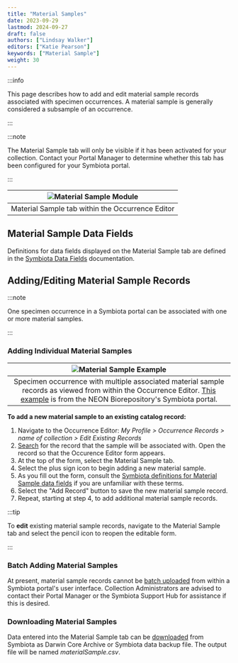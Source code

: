 ```yaml
---
title: "Material Samples"
date: 2023-09-29
lastmod: 2024-09-27
draft: false
authors: ["Lindsay Walker"]
editors: ["Katie Pearson"]
keywords: ["Material Sample"]
weight: 30
---
```


:::info

This page describes how to add and edit material sample records associated with specimen occurrences. A material sample is generally considered a subsample of an occurrence.

:::

:::note

The Material Sample tab will only be visible if it has been activated for your collection. Contact your Portal Manager to determine whether this tab has been configured for your Symbiota portal.

:::

| ![Material Sample Module](/img/materialsampleblank.PNG) |
| :-----------------------------------------------------: |
|    Material Sample tab within the Occurrence Editor     |

## Material Sample Data Fields

Definitions for data fields displayed on the Material Sample tab are defined in the [Symbiota Data Fields](/docs/Editor_Guide/Editing_Searching_Records/symbiota_data_fields#material-sample-fields) documentation.

## Adding/Editing Material Sample Records

:::note

One specimen occurrence in a Symbiota portal can be associated with one or more material samples.

:::

### Adding Individual Material Samples

|                                                                                                        ![Material Sample Example](/img/materialsampleeditor.PNG)                                                                                                         |
| :----------------------------------------------------------------------------------------------------------------------------------------------------------------------------------------------------------------------------------------------------------------------: |
| Specimen occurrence with multiple associated material sample records as viewed from within the Occurrence Editor. [This example](https://biorepo.neonscience.org/portal/collections/individual/index.php?occid=277316) is from the NEON Biorepository's Symbiota portal. |

**To add a new material sample to an existing catalog record:**

1. Navigate to the Occurrence Editor: _My Profile > Occurrence Records > name of collection > Edit Existing Records_
2. [Search](/docs/Editor_Guide/Editing_Searching_Records) for the record that the sample will be associated with. Open the record so that the Occurence Editor form appears.
3. At the top of the form, select the Material Sample tab.
4. Select the plus sign icon to begin adding a new material sample.
5. As you fill out the form, consult the [Symbiota definitions for Material Sample data fields](/docs/Editor_Guide/Editing_Searching_Records/symbiota_data_fields#material-sample-fields) if you are unfamiliar with these terms.
6. Select the "Add Record" button to save the new material sample record.
7. Repeat, starting at step 4, to add additional material sample records.

:::tip

To **edit** existing material sample records, navigate to the Material Sample tab and select the pencil icon to reopen the editable form.

:::

### Batch Adding Material Samples

At present, material sample records cannot be [batch uploaded](/docs/Collection_Manager_Guide/Importing_Uploading) from within a Symbiota portal's user interface. Collection Administrators are advised to contact their Portal Manager or the Symbiota Support Hub for assistance if this is desired.

### Downloading Material Samples

Data entered into the Material Sample tab can be [downloaded](/docs/Editor_Guide/Downloading_Data/downloading_darwin_core_archive) from Symbiota as Darwin Core Archive or Symbiota data backup file. The output file will be named _materialSample.csv_.
